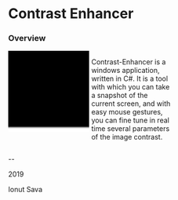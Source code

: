 # Contrast Enhancer

### **Overview**

<div style="display: grid; align-items: left; grid-template-columns: 1fr 1fr 1fr; column-gap: 5px;">

<img alt="App icon" src="docs/bbs.png" style="width: 220px;">

Contrast-Enhancer is a windows application, written in C#. It is a tool with which you can take a snapshot of the current screen, and with easy mouse gestures, you can fine tune in real time several parameters of the image contrast.

</div>

--

2019

Ionut Sava
